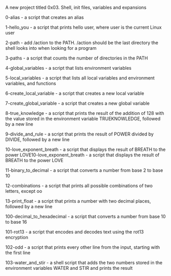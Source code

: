 A new project titled 0x03. Shell, init files, variables and expansions

0-alias -  a script that creates an alias

1-hello_you - a script that prints hello user, where user is the current Linux user

2-path - add /action to the PATH. /action should be the last directory the shell looks into when looking for a program

3-paths - a script that counts the number of directories in the PATH

4-global_variables - a script that lists environment variables

5-local_variables - a script that lists all local variables and environment variables, and functions

6-create_local_variable - a script that creates a new local variable

7-create_global_variable - a script that creates a new global variable

8-true_knowledge - a script that prints the result of the addition of 128 with the value stored in the environment variable TRUEKNOWLEDGE, followed by a new line

9-divide_and_rule - a script that prints the result of POWER divided by DIVIDE, followed by a new line

10-love_exponent_breath - a script that displays the result of BREATH to the power LOVE10-love_exponent_breath - a script that displays the result of BREATH to the power LOVE

11-binary_to_decimal - a script that converts a number from base 2 to base 10

12-combinations - a script that prints all possible combinations of two letters, except oo

13-print_float - a script that prints a number with two decimal places, followed by a new line

100-decimal_to_hexadecimal - a script that converts a number from base 10 to base 16

101-rot13 - a script that encodes and decodes text using the rot13 encryption

102-odd - a script that prints every other line from the input, starting with the first line

103-water_and_stir - a shell script that adds the two numbers stored in the environment variables WATER and STIR and prints the result
